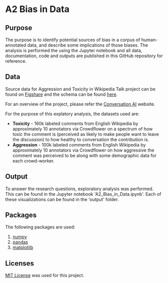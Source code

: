 # A2 Bias in Data

## Purpose

The purpose is to identify potential sources of bias in a corpus of human-annotated data, and describe some implications of those biases. The analysis is performed the using the Jupyter notebook and all data, documentation, code and outputs are published in this GitHub repository for reference.


## Data

Source data for Aggression and Toxicity in Wikipedia Talk project can be found on [Figshare](https://figshare.com/projects/Wikipedia_Talk/16731) and the schema can be found [here](https://meta.wikimedia.org/wiki/Research:Detox/Data_Release).

For an overview of the project, please refer the [Conversation AI](https://conversationai.github.io/) website.

For the purpose of this explatory analysis, the datasets used are:

- **Toxicity** - 160k labeled comments from English Wikipedia by approximately 10 annotators via Crowdflower on a spectrum of how toxic the comment is (perceived as likely to make people want to leave the discussion) to how healthy to conversation the contribution is.
- **Aggression** - 100k labeled comments from English Wikipedia by approximately 10 annotators via Crowdflower on how aggressive the comment was perceived to be along with some demographic data for each crowd-worker.


## Output

To answer the research questions, exploratory analysis was performed. This can be found in the Jupyter notebook 'A2_Bias_in_Data.ipynb'.
Each of these visualizations can be found in the 'output' folder.


## Packages

The following packages are used:
1. [numpy](https://numpy.org/)
2. [pandas](https://pandas.pydata.org/)
3. [matplotlib](https://matplotlib.org/)


## Licenses

[MIT License](https://opensource.org/licenses/MIT) was used for this project.
